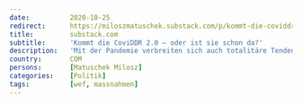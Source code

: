 ```yaml
---
date:          2020-10-25
redirect:      https://miloszmatuschek.substack.com/p/kommt-die-coviddr-20-oder-ist-sie
title:         substack.com
subtitle:      'Kommt die CoviDDR 2.0 – oder ist sie schon da?'
description:   'Mit der Pandemie verbreiten sich auch totalitäre Tendenzen. Die Angriffe auf die Demokratie sind unübersehbar und alarmierend. Ein Kommentar.'
country:       COM
persons:       [Matuschek Milosz]
categories:    [Politik]
tags:          [wef, massnahmen]
---
```

